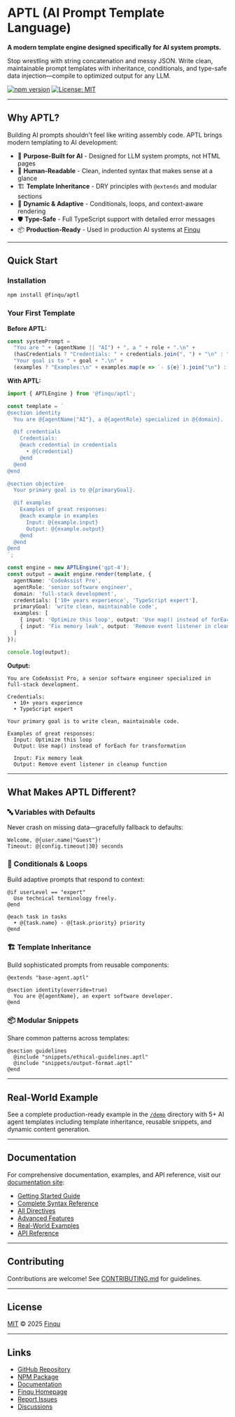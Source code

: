 # APTL (AI Prompt Template Language)

**A modern template engine designed specifically for AI system prompts.**

Stop wrestling with string concatenation and messy JSON. Write clean, maintainable prompt templates with inheritance, conditionals, and type-safe data injection—compile to optimized output for any LLM.

[![npm version](https://img.shields.io/npm/v/@finqu/aptl.svg)](https://www.npmjs.com/package/@finqu/aptl)
[![License: MIT](https://img.shields.io/badge/License-MIT-yellow.svg)](https://opensource.org/licenses/MIT)

---

## Why APTL?

Building AI prompts shouldn't feel like writing assembly code. APTL brings modern templating to AI development:

- 🎯 **Purpose-Built for AI** - Designed for LLM system prompts, not HTML pages
- 📝 **Human-Readable** - Clean, indented syntax that makes sense at a glance
- 🏗️ **Template Inheritance** - DRY principles with `@extends` and modular sections
- 🔄 **Dynamic & Adaptive** - Conditionals, loops, and context-aware rendering
- 🛡️ **Type-Safe** - Full TypeScript support with detailed error messages
- 📦 **Production-Ready** - Used in production AI systems at [Finqu](https://finqu.com)

---

## Quick Start

### Installation

```bash
npm install @finqu/aptl
```

### Your First Template

**Before APTL:**
```typescript
const systemPrompt =
  "You are " + (agentName || "AI") + ", a " + role + ".\n" +
  (hasCredentials ? "Credentials: " + credentials.join(", ") + "\n" : "") +
  "Your goal is to " + goal + ".\n" +
  (examples ? "Examples:\n" + examples.map(e => `- ${e}`).join("\n") : "");
```

**With APTL:**
```typescript
import { APTLEngine } from '@finqu/aptl';

const template = `
@section identity
  You are @{agentName|"AI"}, a @{agentRole} specialized in @{domain}.

  @if credentials
    Credentials:
    @each credential in credentials
      • @{credential}
    @end
  @end
@end

@section objective
  Your primary goal is to @{primaryGoal}.

  @if examples
    Examples of great responses:
    @each example in examples
      Input: @{example.input}
      Output: @{example.output}
    @end
  @end
@end
`;

const engine = new APTLEngine('gpt-4');
const output = await engine.render(template, {
  agentName: 'CodeAssist Pro',
  agentRole: 'senior software engineer',
  domain: 'full-stack development',
  credentials: ['10+ years experience', 'TypeScript expert'],
  primaryGoal: 'write clean, maintainable code',
  examples: [
    { input: 'Optimize this loop', output: 'Use map() instead of forEach for transformation' },
    { input: 'Fix memory leak', output: 'Remove event listener in cleanup function' }
  ]
});

console.log(output);
```

**Output:**
```
You are CodeAssist Pro, a senior software engineer specialized in full-stack development.

Credentials:
  • 10+ years experience
  • TypeScript expert

Your primary goal is to write clean, maintainable code.

Examples of great responses:
  Input: Optimize this loop
  Output: Use map() instead of forEach for transformation

  Input: Fix memory leak
  Output: Remove event listener in cleanup function
```

---

## What Makes APTL Different?

### 🔤 Variables with Defaults
Never crash on missing data—gracefully fallback to defaults:
```aptl
Welcome, @{user.name|"Guest"}!
Timeout: @{config.timeout|30} seconds
```

### 🔀 Conditionals & Loops
Build adaptive prompts that respond to context:
```aptl
@if userLevel == "expert"
  Use technical terminology freely.
@end

@each task in tasks
  • @{task.name} - @{task.priority} priority
@end
```

### 🏗️ Template Inheritance
Build sophisticated prompts from reusable components:
```aptl
@extends "base-agent.aptl"

@section identity(override=true)
  You are @{agentName}, an expert software developer.
@end
```

### 📦 Modular Snippets
Share common patterns across templates:
```aptl
@section guidelines
  @include "snippets/ethical-guidelines.aptl"
  @include "snippets/output-format.aptl"
@end
```

---

## Real-World Example

See a complete production-ready example in the [`/demo`](./demo) directory with 5+ AI agent templates including template inheritance, reusable snippets, and dynamic content generation.

---

## Documentation

For comprehensive documentation, examples, and API reference, visit our [documentation site](https://finqu.github.io/aptl):

- [Getting Started Guide](https://finqu.github.io/aptl/getting-started)
- [Complete Syntax Reference](https://finqu.github.io/aptl/syntax-reference)
- [All Directives](https://finqu.github.io/aptl/directives)
- [Advanced Features](https://finqu.github.io/aptl/advanced-features)
- [Real-World Examples](https://finqu.github.io/aptl/examples)
- [API Reference](https://finqu.github.io/aptl/api-reference)

---

## Contributing

Contributions are welcome! See [CONTRIBUTING.md](CONTRIBUTING.md) for guidelines.

---

## License

[MIT](./LICENSE) © 2025 [Finqu](https://finqu.com)

---

## Links

- [GitHub Repository](https://github.com/finqu/aptl)
- [NPM Package](https://www.npmjs.com/package/@finqu/aptl)
- [Documentation](https://finqu.github.io/aptl)
- [Finqu Homepage](https://finqu.com)
- [Report Issues](https://github.com/finqu/aptl/issues)
- [Discussions](https://github.com/finqu/aptl/discussions)
